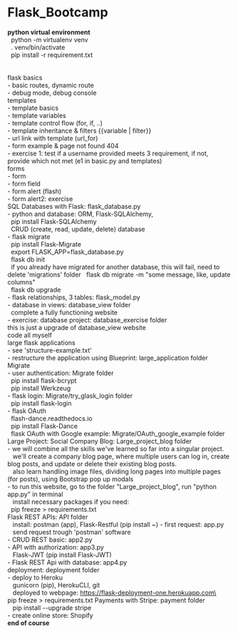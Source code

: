 # Flask_Bootcamp




**python virtual environment**\
&nbsp; python -m virtualenv venv\
&nbsp; . venv/bin/activate\
&nbsp; pip install -r requirement.txt
\
\
\
flask basics\
\- basic routes, dynamic route\
\- debug mode, debug console\
templates\
\- template basics\
\- template variables\
\- template control flow (for, if, ..)\
\- template inheritance & filters {{variable | filter}}\
\- url link with template (url_for)\
\- form example & page not found 404\
\- exercise 1: test if a username provided meets 3 requirement, if not, provide which not met (e1 in basic.py and templates)\
forms\
\- form\
\- form field\
\- form alert (flash)\
\- form alert2: exercise\
SQL Databases with Flask: flask_database.py\
\- python and database: ORM, Flask-SQLAlchemy, \
&nbsp;  pip install Flask-SQLAlchemy\
&nbsp;  CRUD (create, read, update, delete) database\
\- flask migrate\
&nbsp;  pip install Flask-Migrate\
&nbsp;  export FLASK_APP=flask_database.py\
&nbsp;  flask db init\
&nbsp;  if you already have migrated for another database, this will fail, need to delete 'migrations' folder
&nbsp; flask db migrate -m "some message, like, update columns"\
&nbsp;  flask db upgrade\
\- flask relationships, 3 tables: flask_model.py\
\- database in views: database_view folder\
&nbsp; complete a fully functioning website\
\- exercise: database project: database_exercise folder\
this is just a upgrade of database_view website\
code all myself\
large flask applications\
\- see 'structure-example.txt'\
\- restructure the application using Blueprint: large_application folder\
Migrate\
\- user authentication: Migrate folder\
&nbsp; pip install flask-bcrypt\
&nbsp; pip install Werkzeug\
\- flask login: Migrate/try_glask_login folder\
&nbsp; pip install flask-login\
\- flask OAuth\
&nbsp; flash-dance.readthedocs.io\
&nbsp; pip install Flask-Dance\
&nbsp; flask OAuth with Google example: Migrate/OAuth_google_example folder\
Large Project: Social Company Blog: Large_project_blog folder\
\- we will combine all the skills we've learned so far into a singular project.\
&nbsp;&nbsp; we'll create a company blog page, where multiple users can log in, create blog posts,
 and update or delete their existing blog posts.\
&nbsp;&nbsp; also learn handling image files, dividing long pages into multiple pages (for posts),
using Bootstrap pop up modals\
\- to run this website, go to the folder "Large_project_blog", run "python app.py" in terminal\
&nbsp;&nbsp; install necessary packages if you need:\
&nbsp; pip freeze > requirements.txt\
Flask REST APIs: API folder\
&nbsp;&nbsp; install: postman (app), Flask-Restful (pip install ~)
\- first request: app.py\
&nbsp;&nbsp; send request trough 'postman' software\
\- CRUD REST basic: app2.py\
\- API with authorization: app3.py\
&nbsp;&nbsp; Flask-JWT (pip install Flask-JWT)\
\- Flask REST Api with database: app4.py\
deployment: deployment folder\
\- deploy to Heroku\
&nbsp;&nbsp; gunicorn (pip), HerokuCLI, git\
&nbsp;&nbsp; deployed to webpage: https://flask-deployment-one.herokuapp.com\
&nbsp;&nbsp; pip freeze > requirements.txt
Payments with Stripe: payment folder\
&nbsp;&nbsp; pip install --upgrade stripe\
\- create online store: Shopify\
**end of course**
